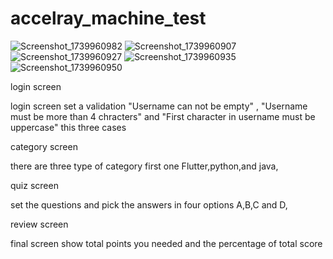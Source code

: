 # accelray_machine_test

![Screenshot_1739960982](https://github.com/user-attachments/assets/412beef0-c836-4931-847d-ac2901cc4939)
![Screenshot_1739960907](https://github.com/user-attachments/assets/37cce703-ef58-4274-b897-5d1fc57e41d6)
![Screenshot_1739960927](https://github.com/user-attachments/assets/ccd70642-8e96-4861-ad1e-28b8ebcab642)
![Screenshot_1739960935](https://github.com/user-attachments/assets/1296a5cf-9b3d-4602-b5d3-3709724f7982)
![Screenshot_1739960950](https://github.com/user-attachments/assets/d792ae59-d53c-4e7d-9751-d68c8085d948)



login screen 

login screen set a validation "Username can not be empty" , "Username must be more than 4 chracters" and "First character in username must be uppercase" this three cases

category screen

there are three type of category first one Flutter,python,and java,

quiz screen

set the questions and pick the answers in four options A,B,C and D,


review screen

final screen show total points you needed and the percentage of total score 

